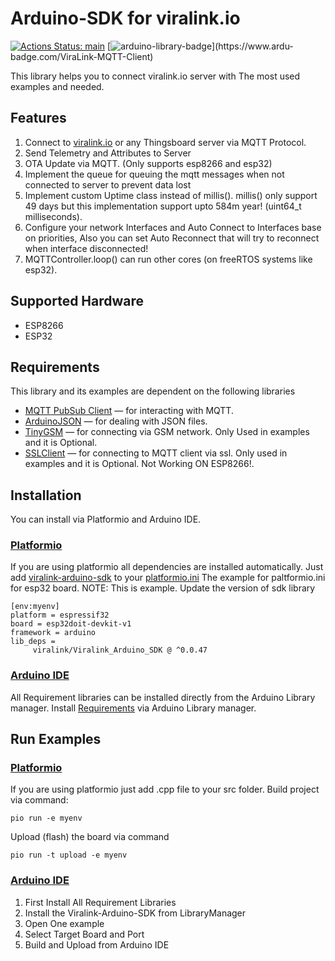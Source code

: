 # Arduino-SDK for viralink.io

[![Actions Status: main](https://github.com/viralinkio/ViraLink-MQTT-Client/workflows/PlatformIO%20CI/badge.svg)](https://platformio.org/lib/show/13275/ViraLink-MQTT-Client)
[![arduino-library-badge](https://www.ardu-badge.com/badge/ViraLink-MQTT-Client.svg?)](https://www.ardu-badge.com/ViraLink-MQTT-Client)

This library helps you to connect viralink.io server with The most used examples and needed.

## Features
1. Connect to [viralink.io](https://viralink.io) or any Thingsboard server via MQTT Protocol.
2. Send Telemetry and Attributes to Server
3. OTA Update via MQTT. (Only supports esp8266 and esp32)
4. Implement the queue for queuing the mqtt messages when not connected to server to prevent data lost
5. Implement custom Uptime class instead of millis(). millis() only support 49 days but this implementation support upto 584m year! (uint64_t milliseconds).
6. Configure your network Interfaces and Auto Connect to Interfaces base on priorities, Also you can set Auto Reconnect that will try to reconnect when interface disconnected!
7. MQTTController.loop() can run other cores (on freeRTOS systems like esp32). 

## Supported Hardware
  * ESP8266
  * ESP32 

## Requirements

This library and its examples are dependent on the following libraries
 - [MQTT PubSub Client](https://github.com/knolleary/pubsubclient) — for interacting with MQTT.
 - [ArduinoJSON](https://github.com/bblanchon/ArduinoJson) — for dealing with JSON files.
 - [TinyGSM](https://github.com/vshymanskyy/TinyGSM) — for connecting via GSM network. Only Used in examples and it is Optional.
 - [SSLClient](https://github.com/OPEnSLab-OSU/SSLClient) — for connecting to MQTT client via ssl. Only used in examples and it is Optional. Not Working ON ESP8266!.

## Installation
You can install via Platformio and Arduino IDE. 

### [Platformio](https://platformio.org/)
If you are using platformio all dependencies are installed automatically. Just add [viralink-arduino-sdk](https://platformio.org/lib/show/12005/Viralink_Arduino_SDK/installation) to your [platformio.ini](https://docs.platformio.org/en/latest/projectconf/index.html)
The example for paltformio.ini for esp32 board. 
NOTE: This is example. Update the version of sdk library
```
[env:myenv]
platform = espressif32
board = esp32doit-devkit-v1
framework = arduino
lib_deps =
     viralink/Viralink_Arduino_SDK @ ^0.0.47
```

### [Arduino IDE](https://www.arduino.cc/en/software)
All Requirement libraries can be installed directly from the Arduino Library manager.
Install [Requirements](#Requirements) via Arduino Library manager.

## Run Examples
### [Platformio](https://platformio.org/)
If you are using platformio just add .cpp file to your src folder.
Build project via command:
```
pio run -e myenv
```
Upload (flash) the board via command
```
pio run -t upload -e myenv
```

### [Arduino IDE](https://www.arduino.cc/en/software)
1. First Install All Requirement Libraries
2. Install the Viralink-Arduino-SDK from LibraryManager
3. Open One example
4. Select Target Board and Port
5. Build and Upload from Arduino IDE
